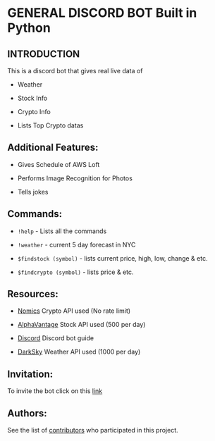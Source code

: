 # GENERAL DISCORD BOT Built in Python

## INTRODUCTION
This is a discord bot that gives real live data of

* Weather

* Stock Info

* Crypto Info

* Lists Top Crypto datas


## Additional Features:

* Gives Schedule of AWS Loft

* Performs Image Recognition for Photos

* Tells jokes

## Commands:

* ```!help``` - Lists all the commands

* ```!weather``` - current 5 day forecast in NYC

* ```$findstock (symbol)``` - lists current price, high, low, change & etc.

* ```$findcrypto (symbol)``` - lists price & etc.


## Resources:

* [Nomics](https://docs.nomics.com/#section/SDKs-and-Libraries/Community-Submissions) Crypto API used (No rate limit)

* [AlphaVantage](https://www.alphavantage.co/) Stock API used (500 per day)

* [Discord](https://discordapp.com/developers/docs/intro) Discord bot guide

* [DarkSky](https://darksky.net/dev/docs#overview) Weather API used (1000 per day)


## Invitation:

To invite the bot click on this [link](https://discordapp.com/api/oauth2/authorize?client_id=623200683964891136&permissions=0&scope=bot)

## Authors:

See the list of [contributors](https://github.com/Bullkn0x/DiscordStockBot/graphs/contributors) who participated in this project.
